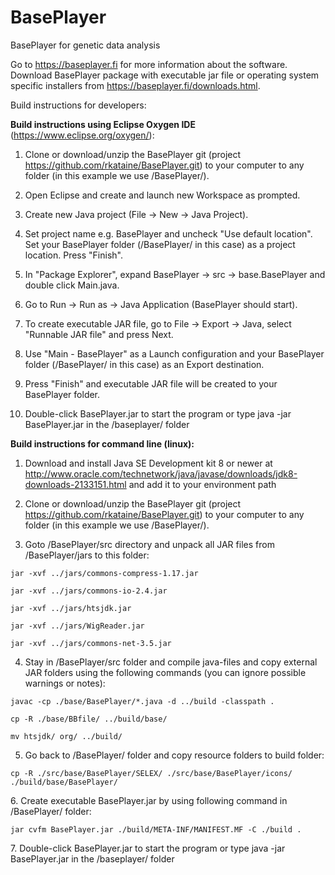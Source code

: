 # BasePlayer
BasePlayer for genetic data analysis

Go to https://baseplayer.fi for more information about the software.
Download BasePlayer package with executable jar file or operating system specific installers from https://baseplayer.fi/downloads.html.

Build instructions for developers:

<b>Build instructions using Eclipse Oxygen IDE</b> (https://www.eclipse.org/oxygen/):

1. Clone or download/unzip the BasePlayer git (project https://github.com/rkataine/BasePlayer.git)
to your computer to any folder (in this example we use /BasePlayer/).

2. Open Eclipse and create and launch new Workspace as prompted.

3. Create new Java project (File -> New -> Java Project).
 
4. Set project name e.g. BasePlayer and uncheck "Use default location". Set your BasePlayer folder (/BasePlayer/ in this case) as a project location. Press "Finish".

5. In "Package Explorer", expand BasePlayer -> src -> base.BasePlayer and double click Main.java.

6. Go to Run -> Run as -> Java Application (BasePlayer should start).

7. To create executable JAR file, go to File -> Export -> Java, select "Runnable JAR file" and press Next.

8. Use "Main - BasePlayer" as a Launch configuration and your BasePlayer folder (/BasePlayer/ in this case) as an Export destination.

9. Press "Finish" and executable JAR file will be created to your BasePlayer folder.

10. Double-click BasePlayer.jar to start the program or type java -jar BasePlayer.jar in the /baseplayer/ folder

<b>Build instructions for command line (linux):</b>
 
1. Download and install Java SE Development kit 8 or newer at http://www.oracle.com/technetwork/java/javase/downloads/jdk8-downloads-2133151.html
and add it to your environment path


2. Clone or download/unzip the BasePlayer git (project https://github.com/rkataine/BasePlayer.git)
to your computer to any folder (in this example we use /BasePlayer/).

3. Goto /BasePlayer/src directory and unpack all JAR files from /BasePlayer/jars to this folder:
<p>
	
	jar -xvf ../jars/commons-compress-1.17.jar

	jar -xvf ../jars/commons-io-2.4.jar

	jar -xvf ../jars/htsjdk.jar

	jar -xvf ../jars/WigReader.jar

	jar -xvf ../jars/commons-net-3.5.jar
</p>

4. Stay in /BasePlayer/src folder and compile java-files and copy external JAR folders using the following commands (you can ignore possible warnings or notes):
<p>
	
	javac -cp ./base/BasePlayer/*.java -d ../build -classpath .
	
 	cp -R ./base/BBfile/ ../build/base/
	
	mv htsjdk/ org/ ../build/
</p>

5. Go back to /BasePlayer/ folder and copy resource folders to build folder:
<p>
	
	cp -R ./src/base/BasePlayer/SELEX/ ./src/base/BasePlayer/icons/ ./build/base/BasePlayer/
</p>	
6. Create executable BasePlayer.jar by using following command in /BasePlayer/ folder:
<p>
	
	jar cvfm BasePlayer.jar ./build/META-INF/MANIFEST.MF -C ./build .
</p>	
7. Double-click BasePlayer.jar to start the program or type java -jar BasePlayer.jar in the /baseplayer/ folder
